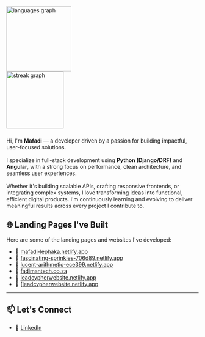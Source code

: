 <div align="left">
  <img src="https://github-readme-stats.vercel.app/api/top-langs?username=fadiman741&locale=en&hide_title=false&layout=compact&card_width=320&langs_count=7&theme=default&hide_border=true&order=2" height="170" alt="languages graph" /> <br>
  <img src="https://streak-stats.demolab.com?user=fadiman741&locale=en&mode=daily&theme=default&hide_border=false&border_radius=5&order=3" height="150" alt="streak graph"  />
</div>

###

<p align="left">
  Hi, I'm <strong>Mafadi</strong> — a developer driven by a passion for building impactful, user-focused solutions.<br><br>
  I specialize in full-stack development using <strong>Python (Django/DRF)</strong> and <strong>Angular</strong>, with a strong focus on performance, clean architecture, and seamless user experiences.<br><br>
  Whether it's building scalable APIs, crafting responsive frontends, or integrating complex systems, I love transforming ideas into functional, efficient digital products. I'm continuously learning and evolving to deliver meaningful results across every project I contribute to.
</p>

###

## 🌐 Landing Pages I've Built

Here are some of the landing pages and websites I've developed:

- 🔗 [mafadi-lephaka.netlify.app](https://mafadi-lephaka.netlify.app/)
- 🔗 [fascinating-sprinkles-706d89.netlify.app](https://fascinating-sprinkles-706d89.netlify.app/)
- 🔗 [lucent-arithmetic-ece399.netlify.app](https://lucent-arithmetic-ece399.netlify.app/)
- 🔗 [fadimantech.co.za](https://fadimantech.co.za/)
- 🔗 [leadcypherwebsite.netlify.app](https://leadcypherwebsite.netlify.app/)
- 🔗 [[leadcypherwebsite.netlify.app](https://leadcypherwebsite.netlify.app/](https://leadcypherv2.netlify.app/))

---

## 📫 Let's Connect

- 💼 [LinkedIn](https://www.linkedin.com/in/mafadi-lephaka)
